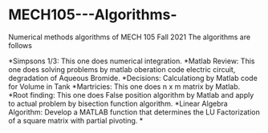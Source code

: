 # MECH105---Algorithms-
Numerical methods algorithms of MECH 105 Fall 2021 The algorithms are follows

 *Simpsons 1/3: This one does numerical integration. 
 *Matlab Review: This one does solving problems by matlab oberation code electric circuit, degradation of Aqueous Bromide. 
 *Decisions: Calculationg by Matlab code for Volume in Tank 
 *Martricies: This one does n x m matrix by Matlab. 
 *Root finding: This one does False position algorithm by Matlab and apply to actual problem by bisection function algorithm.
 *Linear Algebra Algorithm: Develop a MATLAB function that determines the LU Factorization of a square matrix with partial pivoting. 
 *
